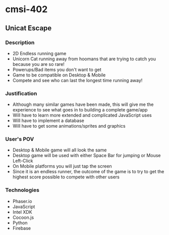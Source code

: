 # cmsi-402

## Unicat Escape

### Description
* 2D Endless running game
* Unicorn Cat running away from hoomans that are trying to catch you because you are so rare!
* Powerups/Bad items you don't want to get
* Game to be compatible on Desktop & Mobile
* Compete and see who can last the longest time running away!

### Justification
* Although many similar games have been made, this will give me the experience to see what goes in to building a complete game/app
* Will have to learn more extended and complicated JavaScript uses
* Will have to implement a database
* Will have to get some animations/sprites and graphics

### User's POV
* Desktop & Mobile game will all look the same
* Desktop game will be used with either Space Bar for jumping or Mouse Left-Click
* On Mobile platforms you will just tap the screen
* Since it is an endless runner, the outcome of the game is to try to get the highest score possible to compete with other users

### Technologies
* Phaser.io
* JavaScript
* Intel XDK
* Cocoon.js
* Python
* Firebase
